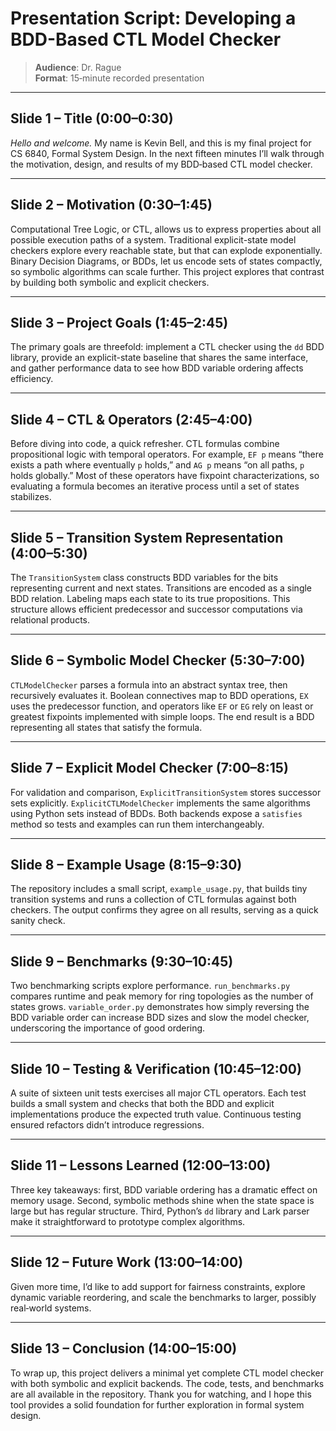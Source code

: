 # Presentation Script: Developing a BDD-Based CTL Model Checker

> **Audience**: Dr. Rague  
> **Format**: 15‑minute recorded presentation

---
## Slide 1 – Title (0:00–0:30)
*Hello and welcome.* My name is Kevin Bell, and this is my final project for CS 6840, Formal System Design. In the next fifteen minutes I’ll walk through the motivation, design, and results of my BDD‑based CTL model checker.

---
## Slide 2 – Motivation (0:30–1:45)
Computational Tree Logic, or CTL, allows us to express properties about all possible execution paths of a system. Traditional explicit-state model checkers explore every reachable state, but that can explode exponentially. Binary Decision Diagrams, or BDDs, let us encode sets of states compactly, so symbolic algorithms can scale further. This project explores that contrast by building both symbolic and explicit checkers.

---
## Slide 3 – Project Goals (1:45–2:45)
The primary goals are threefold: implement a CTL checker using the `dd` BDD library, provide an explicit-state baseline that shares the same interface, and gather performance data to see how BDD variable ordering affects efficiency.

---
## Slide 4 – CTL & Operators (2:45–4:00)
Before diving into code, a quick refresher. CTL formulas combine propositional logic with temporal operators. For example, `EF p` means “there exists a path where eventually `p` holds,” and `AG p` means “on all paths, `p` holds globally.” Most of these operators have fixpoint characterizations, so evaluating a formula becomes an iterative process until a set of states stabilizes.

---
## Slide 5 – Transition System Representation (4:00–5:30)
The `TransitionSystem` class constructs BDD variables for the bits representing current and next states. Transitions are encoded as a single BDD relation. Labeling maps each state to its true propositions. This structure allows efficient predecessor and successor computations via relational products.

---
## Slide 6 – Symbolic Model Checker (5:30–7:00)
`CTLModelChecker` parses a formula into an abstract syntax tree, then recursively evaluates it. Boolean connectives map to BDD operations, `EX` uses the predecessor function, and operators like `EF` or `EG` rely on least or greatest fixpoints implemented with simple loops. The end result is a BDD representing all states that satisfy the formula.

---
## Slide 7 – Explicit Model Checker (7:00–8:15)
For validation and comparison, `ExplicitTransitionSystem` stores successor sets explicitly. `ExplicitCTLModelChecker` implements the same algorithms using Python sets instead of BDDs. Both backends expose a `satisfies` method so tests and examples can run them interchangeably.

---
## Slide 8 – Example Usage (8:15–9:30)
The repository includes a small script, `example_usage.py`, that builds tiny transition systems and runs a collection of CTL formulas against both checkers. The output confirms they agree on all results, serving as a quick sanity check.

---
## Slide 9 – Benchmarks (9:30–10:45)
Two benchmarking scripts explore performance. `run_benchmarks.py` compares runtime and peak memory for ring topologies as the number of states grows. `variable_order.py` demonstrates how simply reversing the BDD variable order can increase BDD sizes and slow the model checker, underscoring the importance of good ordering.

---
## Slide 10 – Testing & Verification (10:45–12:00)
A suite of sixteen unit tests exercises all major CTL operators. Each test builds a small system and checks that both the BDD and explicit implementations produce the expected truth value. Continuous testing ensured refactors didn’t introduce regressions.

---
## Slide 11 – Lessons Learned (12:00–13:00)
Three key takeaways: first, BDD variable ordering has a dramatic effect on memory usage. Second, symbolic methods shine when the state space is large but has regular structure. Third, Python’s `dd` library and Lark parser make it straightforward to prototype complex algorithms.

---
## Slide 12 – Future Work (13:00–14:00)
Given more time, I’d like to add support for fairness constraints, explore dynamic variable reordering, and scale the benchmarks to larger, possibly real‑world systems.

---
## Slide 13 – Conclusion (14:00–15:00)
To wrap up, this project delivers a minimal yet complete CTL model checker with both symbolic and explicit backends. The code, tests, and benchmarks are all available in the repository. Thank you for watching, and I hope this tool provides a solid foundation for further exploration in formal system design.
